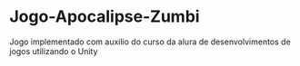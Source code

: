 # Jogo-Apocalipse-Zumbi
Jogo implementado com auxilio do curso da alura de desenvolvimentos de jogos utilizando o Unity 
